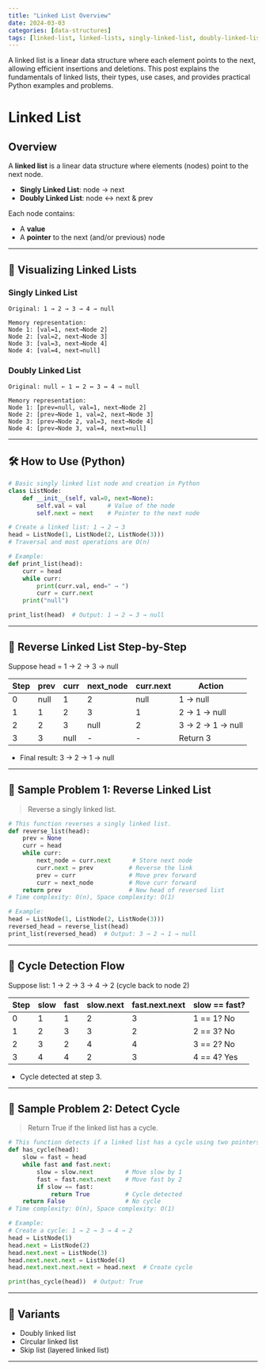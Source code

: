 ```yaml
---
title: "Linked List Overview"
date: 2024-03-03
categories: [data-structures]
tags: [linked-list, linked-lists, singly-linked-list, doubly-linked-list, circular-linked-list, skip-list, data-structures, algorithms, python, coding-interview, leetcode, tutorial, guide, programming, pointers, reversal, cycle-detection, problem-solving, big-o, time-complexity, memory-management]
---
```


A linked list is a linear data structure where each element points to the next, allowing efficient insertions and deletions. This post explains the fundamentals of linked lists, their types, use cases, and provides practical Python examples and problems.

# Linked List

## Overview

A **linked list** is a linear data structure where elements (nodes) point to the next node.

- **Singly Linked List**: node → next
- **Doubly Linked List**: node ↔ next & prev

Each node contains:

- A **value**
- A **pointer** to the next (and/or previous) node

---

## 🧩 Visualizing Linked Lists

### Singly Linked List

```
Original: 1 → 2 → 3 → 4 → null

Memory representation:
Node 1: [val=1, next→Node 2]
Node 2: [val=2, next→Node 3]
Node 3: [val=3, next→Node 4]
Node 4: [val=4, next→null]
```

### Doubly Linked List

```
Original: null ← 1 ↔ 2 ↔ 3 ↔ 4 → null

Memory representation:
Node 1: [prev=null, val=1, next→Node 2]
Node 2: [prev→Node 1, val=2, next→Node 3]
Node 3: [prev→Node 2, val=3, next→Node 4]
Node 4: [prev→Node 3, val=4, next=null]
```

---

## 🛠️ How to Use (Python)

```python
# Basic singly linked list node and creation in Python
class ListNode:
    def __init__(self, val=0, next=None):
        self.val = val      # Value of the node
        self.next = next    # Pointer to the next node

# Create a linked list: 1 → 2 → 3
head = ListNode(1, ListNode(2, ListNode(3)))
# Traversal and most operations are O(n)

# Example:
def print_list(head):
    curr = head
    while curr:
        print(curr.val, end=" → ")
        curr = curr.next
    print("null")

print_list(head)  # Output: 1 → 2 → 3 → null
```

---

## 🧩 Reverse Linked List Step-by-Step

Suppose head = 1 → 2 → 3 → null

| Step | prev | curr | next_node | curr.next | Action |
|------|------|------|-----------|-----------|--------|
| 0    | null | 1    | 2         | null      | 1 → null |
| 1    | 1    | 2    | 3         | 1         | 2 → 1 → null |
| 2    | 2    | 3    | null      | 2         | 3 → 2 → 1 → null |
| 3    | 3    | null | -         | -         | Return 3 |

- Final result: 3 → 2 → 1 → null

---

## 📘 Sample Problem 1: Reverse Linked List

> Reverse a singly linked list.

```python
# This function reverses a singly linked list.
def reverse_list(head):
    prev = None
    curr = head
    while curr:
        next_node = curr.next      # Store next node
        curr.next = prev          # Reverse the link
        prev = curr               # Move prev forward
        curr = next_node          # Move curr forward
    return prev                   # New head of reversed list
# Time complexity: O(n), Space complexity: O(1)

# Example:
head = ListNode(1, ListNode(2, ListNode(3)))
reversed_head = reverse_list(head)
print_list(reversed_head)  # Output: 3 → 2 → 1 → null
```

---

## 🧩 Cycle Detection Flow

Suppose list: 1 → 2 → 3 → 4 → 2 (cycle back to node 2)

| Step | slow | fast | slow.next | fast.next.next | slow == fast? |
|------|------|------|-----------|----------------|---------------|
| 0    | 1    | 1    | 2         | 3              | 1 == 1? No   |
| 1    | 2    | 3    | 3         | 2              | 2 == 3? No   |
| 2    | 3    | 2    | 4         | 4              | 3 == 2? No   |
| 3    | 4    | 4    | 2         | 3              | 4 == 4? Yes  |

- Cycle detected at step 3.

---

## 📘 Sample Problem 2: Detect Cycle

> Return True if the linked list has a cycle.

```python
# This function detects if a linked list has a cycle using two pointers.
def has_cycle(head):
    slow = fast = head
    while fast and fast.next:
        slow = slow.next         # Move slow by 1
        fast = fast.next.next    # Move fast by 2
        if slow == fast:
            return True          # Cycle detected
    return False                 # No cycle
# Time complexity: O(n), Space complexity: O(1)

# Example:
# Create a cycle: 1 → 2 → 3 → 4 → 2
head = ListNode(1)
head.next = ListNode(2)
head.next.next = ListNode(3)
head.next.next.next = ListNode(4)
head.next.next.next.next = head.next  # Create cycle

print(has_cycle(head))  # Output: True
```

---

## 🔁 Variants

- Doubly linked list
- Circular linked list
- Skip list (layered linked list)

---

